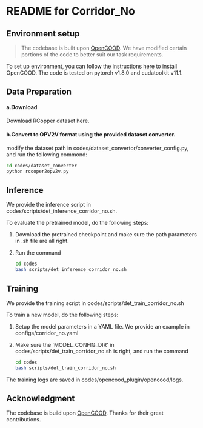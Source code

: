 # README for Corridor_No

## Environment setup
> The codebase is built upon [OpenCOOD](https://github.com/DerrickXuNu/OpenCOOD). We have modified certain portions of the code to better suit our task requirements.

To set up environment, you can follow the instructions [here](https://opencood.readthedocs.io/en/nost/md_files/installation.html) to install OpenCOOD. The code is tested on pytorch v1.8.0 and cudatoolkit v11.1.

## Data Preparation
#### a.Download
Download RCopper dataset here.
#### b.Convert to OPV2V format using the provided dataset converter.
modify the dataset path in codes/dataset_convertor/converter_config.py, and run the following commond:
```bash
cd codes/dataset_converter
python rcooper2opv2v.py
```

## Inference
We provide the inference script in codes/scripts/det_inference_corridor_no.sh.

To evaluate the pretrained model, do the following steps:

1. Download the pretrained checkpoint and make sure the path parameters in .sh file are all right.

2. Run the command

    ```bash
    cd codes
    bash scripts/det_inference_corridor_no.sh
    ```

## Training
We provide the training script in codes/scripts/det_train_corridor_no.sh

To train a new model, do the following steps:

1. Setup the model parameters in a YAML file. We provide an example in configs/corridor_no.yaml

2. Make sure the 'MODEL_CONFIG_DIR' in codes/scripts/det_train_corridor_no.sh is right, and run the command

    ```bash
    cd codes
    bash scripts/det_train_corridor_no.sh
    ```

The training logs are saved in codes/opencood_plugin/opencood/logs.


## Acknowledgment
The codebase is build upon [OpenCOOD](https://github.com/DerrickXuNu/OpenCOOD). Thanks for their great contributions.

